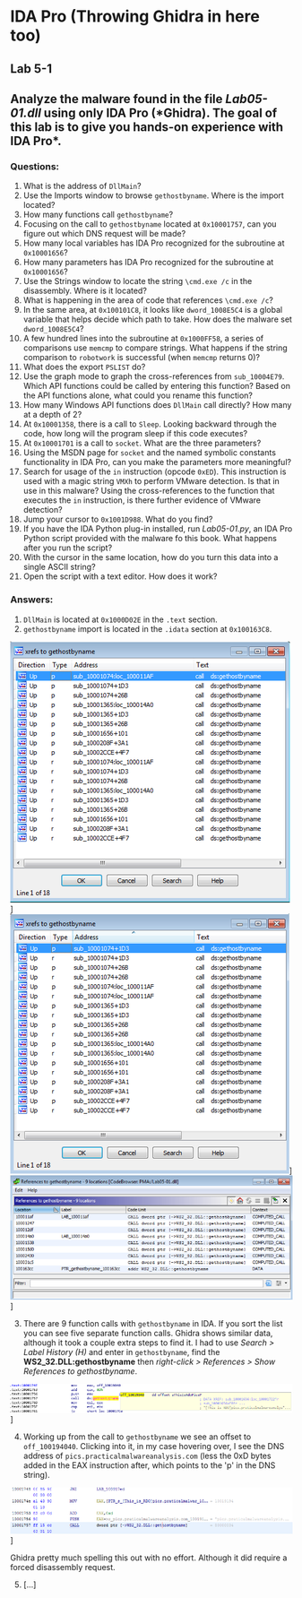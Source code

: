 # IDA Pro (Throwing Ghidra in here too)

## Lab 5-1

## Analyze the malware found in the file *Lab05-01.dll* using only IDA Pro (*Ghidra). The goal of this lab is to give you hands-on experience with IDA Pro\*.

### Questions:
1. What is the address of `DllMain`?
2. Use the Imports window to browse `gethostbyname`. Where is the import located?
3. How many functions call `gethostbyname`?
4. Focusing on the call to `gethostbyname` located at `0x10001757`, can you figure out which DNS request will be made?
5. How many local variables has IDA Pro recognized for the subroutine at `0x10001656`?
6. How many parameters has IDA Pro recognized for the subroutine at `0x10001656`?
7. Use the Strings window to locate the string `\cmd.exe /c` in the disassembly. Where is it located?
8. What is happening in the area of code that references `\cmd.exe /c`?
9. In the same area, at `0x100101C8`, it looks like `dword_1008E5C4` is a global variable that helps decide which path to take. How does the malware set `dword_1008E5C4`?
10. A few hundred lines into the subroutine at `0x1000FF58`, a series of comparisons use `memcmp` to compare strings. What happens if the string comparison to `robotwork` is successful (when `memcmp` returns 0)?
11. What does the export `PSLIST` do?
12. Use the graph mode to graph the cross-references from `sub_10004E79`. Which API functions could be called by entering this function? Based on the API functions alone, what could you rename this function?
13. How many Windows API functions does `DllMain` call directly? How many at a depth of 2?
14. At `0x10001358`, there is a call to `Sleep`. Looking backward through the code, how long will the program sleep if this code executes?
15. At `0x10001701` is a call to `socket`. What are the three parameters?
16. Using the MSDN page for `socket` and the named symbolic constants functionality in IDA Pro, can you make the parameters more meaningful?
17. Search for usage of the `in` instruction (opcode `0xED`). This instruction is used with a magic string `VMXh` to perform VMware detection. Is that in use in this malware? Using the cross-references to the function that executes the `in` instruction, is there further evidence of VMware detection?
18. Jump your cursor to `0x1001D988`. What do you find?
19. If you have the IDA Python plug-in installed, run *Lab05-01.py*, an IDA Pro Python script provided with the malware fo this book. What happens after you run the script?
20. With the cursor in the same location, how do you turn this data into a single ASCII string?
21. Open the script with a text editor. How does it work?

### Answers:
1. `DllMain` is located at `0x1000D02E` in the `.text` section.
2. `gethostbyname` import is located in the `.idata` section at `0x100163C8`.

![3-3: IDA xrefs](Images/5-1.png)] ![3-3: IDA xrefs-sorted](Images/5-1-2.png)]
![3-3: Ghidra xrefs](Images/5-1-1.png)]

3. There are 9 function calls with `gethostbyname` in IDA. If you sort the list you can see five separate function calls. Ghidra shows similar data, although it took a couple extra steps to find it. I had to use *Search > Label History (H)* and enter in `gethostbyname`, find the **WS2_32.DLL:gethostbyname** then *right-click >  References > Show References to gethostbyname*.

![3-3: IDA](Images/5-1-3.png)]

4. Working up from the call to `gethostbyname` we see an offset to `off_100194040`. Clicking into it, in my case hovering over, I see the DNS address of `pics.practicalmalwareanalysis.com` (less the 0xD bytes added in the EAX instruction after, which points to the 'p' in the DNS string).

![3-3: Ghidra](Images/5-1-4.png)]

Ghidra pretty much spelling this out with no effort. Although it did require a forced disassembly request.

5. [...]
